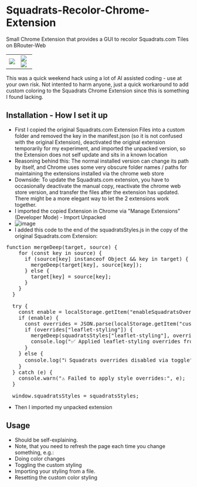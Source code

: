 # Squadrats-Recolor-Chrome-Extension
Small Chrome Extension that provides a GUI to recolor Squadrats.com Tiles on BRouter-Web

<table>
  <tr>
    <td width="45%">
      <img src="https://github.com/user-attachments/assets/121df889-b792-440a-a55d-a4a8a08225a3"/>
      <!-- <img src="https://github.com/user-attachments/assets/1619bf1d-dece-4f55-a0e4-251879bf2cd4"/> -->
    </td>
    <td width="55%">
      <img src="https://github.com/user-attachments/assets/10c8a59f-7023-4203-9871-0d068c6e97f6"/>
      <br/>
      <img src="https://github.com/user-attachments/assets/8eeab066-ee2d-4edb-a779-cee8dd9fb368"/>
    </td>
  </tr>
</table>



<!--
| ![image](https://github.com/user-attachments/assets/1619bf1d-dece-4f55-a0e4-251879bf2cd4) | ![image](https://github.com/user-attachments/assets/10c8a59f-7023-4203-9871-0d068c6e97f6) ![image](https://github.com/user-attachments/assets/8eeab066-ee2d-4edb-a779-cee8dd9fb368) |
|-------------------------------------------------------------------------------------------|-------------------------------------------------------------------------------------------|
-->

This was a quick weekend hack using a lot of AI assisted coding - use at your own risk.
Not intented to harm anyone, just a quick workaround to add custom coloring to the Squadrats Chrome Extension since this is something I found lacking.

## Installation - How I set it up

- First I copied the original Squadrats.com Extension Files into a custom folder and removed the key in the manifest.json (so it is not confused with the original Extension), deactivated the original extension temporarily for my experiment, and imported the unpacked version, so the Extension does not self update and sits in a known location
- Reasoning behind this: The normal installed version can change its path by itself, and Chrome uses some very obscure folder names / paths for maintaining the extensions installed via the chrome web store
- Downside: To update the Squadrats.com extension, you have to occasionally deactivate the manual copy, reactivate the chrome web store version, and transfer the files after the extension has updated. There might be a more elegant way to let the 2 extensions work together.
- I imported the copied Extension in Chrome via "Manage Extensions" (Developer Mode) - Import Unpacked
- ![image](https://github.com/user-attachments/assets/4462b532-613a-423b-af3e-df74564a2b59)
- I added this code to the end of the squadratsStyles.js in the copy of the original Squadrats.com Extension:

<pre>
function mergeDeep(target, source) {
    for (const key in source) {
      if (source[key] instanceof Object && key in target) {
        mergeDeep(target[key], source[key]);
      } else {
        target[key] = source[key];
      }
    }
  }
  
  try {
    const enable = localStorage.getItem("enableSquadratsOverrides") === "true";
    if (enable) {
      const overrides = JSON.parse(localStorage.getItem("customSquadratsStyles") || "{}");
      if (overrides["leaflet-styling"]) {
        mergeDeep(squadratsStyles["leaflet-styling"], overrides["leaflet-styling"]);
        console.log("✅ Applied leaflet-styling overrides from localStorage");
      }
    } else {
      console.log("ℹ️ Squadrats overrides disabled via toggle");
    }
  } catch (e) {
    console.warn("⚠️ Failed to apply style overrides:", e);
  }
  
  window.squadratsStyles = squadratsStyles;
</pre>


- Then I imported my unpacked extension

## Usage

- Should be self-explaining.
- Note, that you need to refresh the page each time you change something, e.g.:
- Doing color changes
- Toggling the custom styling
- Importing your styling from a file.
- Resetting the custom color styling

